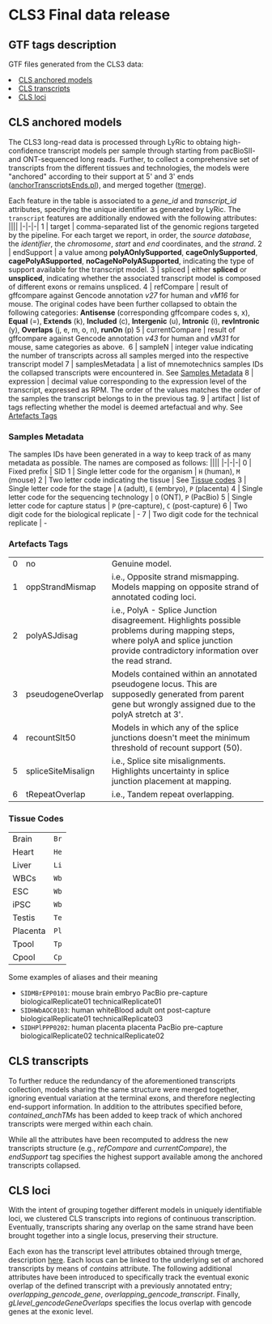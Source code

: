 # CLS3 Final data release
## GTF tags description
GTF files generated from the CLS3 data:
    <li><a href="#CLS-anchored-models">CLS anchored models</a></li>
    <li><a href="#CLS-transcripts">CLS transcripts</a></li>
    <li><a href="#CLS-loci">CLS loci</a>
    
## CLS anchored models
The CLS3 long-read data is processed through LyRic to obtaing high-confidence transcript models per sample through starting from pacBioSII- and ONT-sequenced long reads. Further, to collect a comprehensive set of transcripts
from the different tissues and technologies, the models were "anchored" according to their support at 5' and 3' ends ([anchorTranscriptsEnds.pl](https://github.com/guigolab/LyRic/blob/master/utils/anchorTranscriptsEnds.pl)), and merged together ([tmerge](https://github.com/guigolab/tmerge)). 

Each feature in the table is associated to a _gene_id_ and _transcript_id_ attributes, specifying the unique identifier as generated by LyRic. The `transcript` features are additionally endowed with the following attributes:
||||
|-|-|-|
1 | target | comma-separated list of the genomic regions targeted by the pipeline. For each target we report, in order, the *source database*, the *identifier*, the *chromosome*, *start* and *end* coordinates, and the *strand*.
2 | endSupport | a value among **polyAOnlySupported**, **cageOnlySupported**, **cagePolyASupported**, **noCageNoPolyASupported**, indicating the type of support available for the transcript model.
3 | spliced | either **spliced** or **unspliced**, indicating whether the associated transcript model is composed of different exons or remains unspliced.
4 | refCompare | result of gffcompare against Gencode annotation *v27* for human and *vM16* for mouse. The original codes have been further collapsed to obtain the following categories: **Antisense** (corresponding gffcompare codes s, x), **Equal** (=), **Extends** (k), **Included** (c), **Intergenic** (u), **Intronic** (i), **revIntronic** (y), **Overlaps** (j, e, m, o, n), **runOn** (p)
5 | currentCompare | result of gffcompare against Gencode annotation *v43* for human and *vM31* for mouse, same categories as above. 
6 | sampleN | integer value indicating the number of transcripts across all samples merged into the respective transcript model
7 | samplesMetadata | a list of mnemotechnics samples IDs the collapsed transcripts were encountered in. See [Samples Metadata](#samples-metadata)
8 | expression | decimal value corresponding to the expression level of the transcript, expressed as RPM. The order of the values matches the order of the samples the transcript belongs to in the previous tag.
9 | artifact | list of tags reflecting whether the model is deemed artefactual and why. See [Artefacts Tags](#artefacts-tags)

### Samples Metadata
The samples IDs have been generated in a way to keep track of as many metadata as possible. The names are composed as follows:
||||
|-|-|-|
0 | Fixed prefix | SID
1 | Single letter code for the organism | `H` (human), `M` (mouse)
2 | Two letter code indicating the tissue | See [Tissue codes](#tissue-codes)
3 | Single letter code for the stage | `A` (adult), `E` (embryo), `P` (placenta)
4 | Single letter code for the sequencing technology | `O` (ONT), `P` (PacBio)
5 | Single letter code for capture status | `P` (pre-capture), `C` (post-capture)
6 | Two digit code for the biological replicate | - 
7 | Two digit code for the technical replicate | - 

### Artefacts Tags
||||
|-|-|-|
0 | no | Genuine model.
1 | oppStrandMismap | i.e., Opposite strand mismapping. Models mapping on opposite strand of annotated coding loci.
2 | polyASJdisag | i.e., PolyA - Splice Junction disagreement. Highlights possible problems during mapping steps, where polyA and splice junction provide contradictory information over the read strand.
3 | pseudogeneOverlap | Models contained within an annotated pseudogene locus. This are supposedly generated from parent gene but wrongly assigned due to the polyA stretch at 3'.
4 | recountSlt50 | Models in which any of the splice junctions doesn't meet the minimum threshold of recount support (50).
5 | spliceSiteMisalign | i.e., Splice site misalignments. Highlights uncertainty in splice junction placement at mapping.
6 | tRepeatOverlap | i.e., Tandem repeat overlapping.

### Tissue Codes
|||
|-|-|
Brain | `Br`
Heart | `He`
Liver | `Li`
WBCs | `Wb`
ESC | `Wb`
iPSC | `Wb`
Testis | `Te`
Placenta | `Pl`
Tpool | `Tp`
Cpool | `Cp`

Some examples of aliases and their meaning
 * `SIDMBrEPP0101`: mouse brain embryo PacBio pre-capture biologicalReplicate01 technicalReplicate01
 * `SIDHWbAOC0103`: human whiteBlood adult ont post-capture biologicalReplicate01 technicalReplicate03
 * `SIDHPlPPP0202`: human placenta placenta PacBio pre-capture biologicalReplicate02 technicalReplicate02

## CLS transcripts
To further reduce the redundancy of the aforementioned transcripts collection, models sharing the same structure were merged together, ignoring eventual variation at the terminal exons, and therefore neglecting end-support information. 
In addition to the attributes specified before, _contained_anchTMs_ has been added to keep track of which anchored transcripts were merged within each chain. 

While all the attributes have been recomputed to address the new transcripts structure (e.g., _refCompare_ and _currentCompare_), the _endSupport_ tag specifies the highest support 
available among the anchored transcripts collapsed.


## CLS loci
With the intent of grouping together different models in uniquely identifiable loci, we clustered CLS transcripts into regions of continuous transcription.
Eventually, transcripts sharing any overlap on the same strand have been brought together into a single locus, preserving their structure. 

Each exon has the transcript level attributes obtained through tmerge, description [here](https://github.com/guigolab/tmerge?tab=readme-ov-file#output). Each locus can be linked to the underlying set of anchored transcripts by means of _contains_ attribute. The following additional attributes
have been introduced to specifically track the eventual exonic overlap of the defined transcript with a previously annotated entry; _overlapping_gencode_gene_, _overlapping_gencode_transcript_.
Finally, _gLlevel_gencodeGeneOverlaps_ specifies the locus overlap with gencode genes at the exonic level. 
